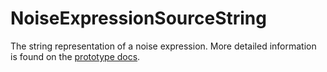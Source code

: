 # NoiseExpressionSourceString

The string representation of a noise expression. More detailed information is found on the [prototype docs](prototype:NamedNoiseExpression).

